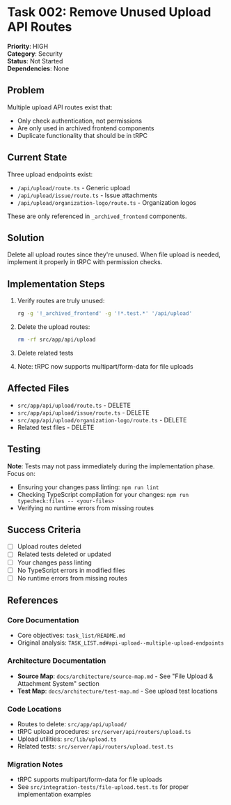 # Task 002: Remove Unused Upload API Routes

**Priority**: HIGH  
**Category**: Security  
**Status**: Not Started  
**Dependencies**: None

## Problem

Multiple upload API routes exist that:

- Only check authentication, not permissions
- Are only used in archived frontend components
- Duplicate functionality that should be in tRPC

## Current State

Three upload endpoints exist:

- `/api/upload/route.ts` - Generic upload
- `/api/upload/issue/route.ts` - Issue attachments
- `/api/upload/organization-logo/route.ts` - Organization logos

These are only referenced in `_archived_frontend` components.

## Solution

Delete all upload routes since they're unused. When file upload is needed, implement it properly in tRPC with permission checks.

## Implementation Steps

1. Verify routes are truly unused:

   ```bash
   rg -g '!_archived_frontend' -g '!*.test.*' '/api/upload'
   ```

2. Delete the upload routes:

   ```bash
   rm -rf src/app/api/upload
   ```

3. Delete related tests

4. Note: tRPC now supports multipart/form-data for file uploads

## Affected Files

- `src/app/api/upload/route.ts` - DELETE
- `src/app/api/upload/issue/route.ts` - DELETE
- `src/app/api/upload/organization-logo/route.ts` - DELETE
- Related test files - DELETE

## Testing

**Note**: Tests may not pass immediately during the implementation phase. Focus on:

- Ensuring your changes pass linting: `npm run lint`
- Checking TypeScript compilation for your changes: `npm run typecheck:files -- <your-files>`
- Verifying no runtime errors from missing routes

## Success Criteria

- [ ] Upload routes deleted
- [ ] Related tests deleted or updated
- [ ] Your changes pass linting
- [ ] No TypeScript errors in modified files
- [ ] No runtime errors from missing routes

## References

### Core Documentation

- Core objectives: `task_list/README.md`
- Original analysis: `TASK_LIST.md#api-upload--multiple-upload-endpoints`

### Architecture Documentation

- **Source Map**: `docs/architecture/source-map.md` - See "File Upload & Attachment System" section
- **Test Map**: `docs/architecture/test-map.md` - See upload test locations

### Code Locations

- Routes to delete: `src/app/api/upload/`
- tRPC upload procedures: `src/server/api/routers/upload.ts`
- Upload utilities: `src/lib/upload.ts`
- Related tests: `src/server/api/routers/upload.test.ts`

### Migration Notes

- tRPC supports multipart/form-data for file uploads
- See `src/integration-tests/file-upload.test.ts` for proper implementation examples

